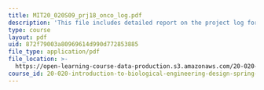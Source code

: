 ```yaml
---
title: MIT20_020S09_prj18_onco_log.pdf
description: 'This file includes detailed report on the project log for Metastasis. '
type: course
layout: pdf
uid: 872f79003a80969614d990d772853885
file_type: application/pdf
file_location: >-
  https://open-learning-course-data-production.s3.amazonaws.com/20-020-introduction-to-biological-engineering-design-spring-2009/872f79003a80969614d990d772853885_MIT20_020S09_prj18_onco_log.pdf
course_id: 20-020-introduction-to-biological-engineering-design-spring-2009
---
```

